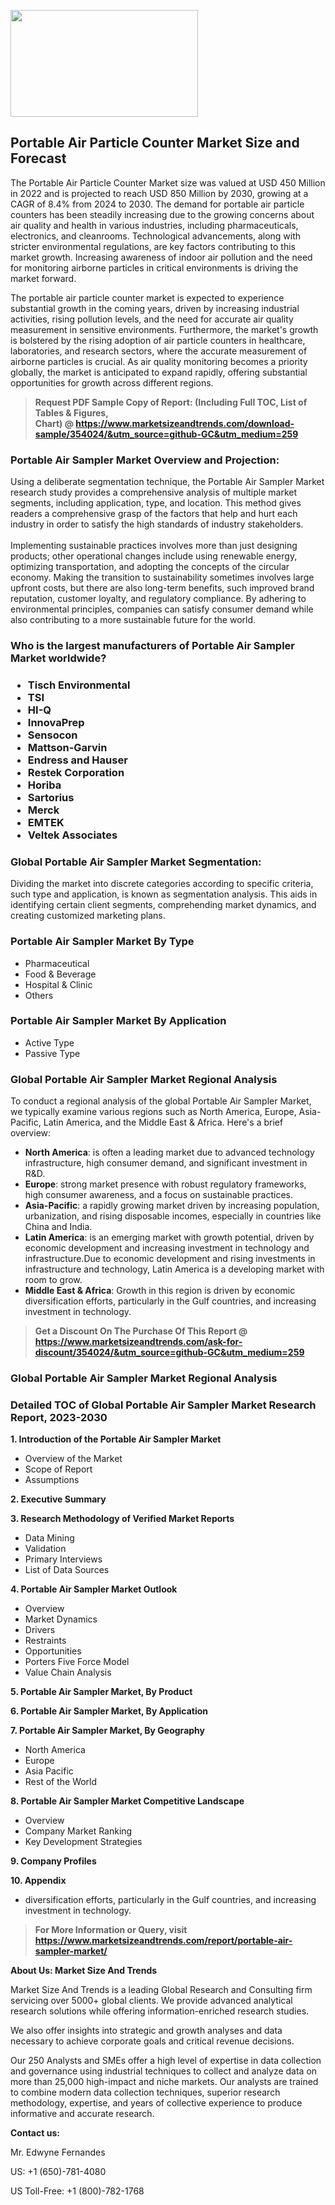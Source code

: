 <p><img class="alignnone size-medium wp-image-20088" src="https://ffe5etoiles.com/wp-content/uploads/2024/12/MST1-300x171.png" alt="" width="300" height="171" /></p><h2>Portable Air Particle Counter Market Size and Forecast</h2><p>The Portable Air Particle Counter Market size was valued at USD 450 Million in 2022 and is projected to reach USD 850 Million by 2030, growing at a CAGR of 8.4% from 2024 to 2030. The demand for portable air particle counters has been steadily increasing due to the growing concerns about air quality and health in various industries, including pharmaceuticals, electronics, and cleanrooms. Technological advancements, along with stricter environmental regulations, are key factors contributing to this market growth. Increasing awareness of indoor air pollution and the need for monitoring airborne particles in critical environments is driving the market forward.</p><p>The portable air particle counter market is expected to experience substantial growth in the coming years, driven by increasing industrial activities, rising pollution levels, and the need for accurate air quality measurement in sensitive environments. Furthermore, the market's growth is bolstered by the rising adoption of air particle counters in healthcare, laboratories, and research sectors, where the accurate measurement of airborne particles is crucial. As air quality monitoring becomes a priority globally, the market is anticipated to expand rapidly, offering substantial opportunities for growth across different regions.</p></p><blockquote id="" class=""><strong>Request PDF Sample Copy of Report: (Including Full TOC, List of Tables &amp; Figures, Chart)&nbsp;@&nbsp;<strong><a href="https://www.marketsizeandtrends.com/download-sample/354024/&utm_source=github-GC&utm_medium=259" target="_blank">https://www.marketsizeandtrends.com/download-sample/354024/&utm_source=github-GC&utm_medium=259</a></strong></strong></blockquote><h3 id="" class="">Portable Air Sampler Market&nbsp;Overview and Projection:</h3><p id="" class="">Using a deliberate segmentation technique, the Portable Air Sampler Market research study provides a comprehensive analysis of multiple market segments, including application, type, and location. This method gives readers a comprehensive grasp of the factors that help and hurt each industry in order to satisfy the high standards of industry stakeholders. <br /> <br />Implementing sustainable practices involves more than just designing products; other operational changes include using renewable energy, optimizing transportation, and adopting the concepts of the circular economy. Making the transition to sustainability sometimes involves large upfront costs, but there are also long-term benefits, such improved brand reputation, customer loyalty, and regulatory compliance. By adhering to environmental principles, companies can satisfy consumer demand while also contributing to a more sustainable future for the world.</p><h3 id="" class="">Who is the largest manufacturers of&nbsp;Portable Air Sampler Market worldwide?</h3><h3 class=""><p><ul><li>Tisch Environmental </li><li> TSI </li><li> HI-Q </li><li> InnovaPrep </li><li> Sensocon </li><li> Mattson-Garvin </li><li> Endress and Hauser </li><li> Restek Corporation </li><li> Horiba </li><li> Sartorius </li><li> Merck </li><li> EMTEK </li><li> Veltek Associates</li></ul></p></h3><h3 id="" class="">Global&nbsp;Portable Air Sampler Market Segmentation:</h3><p id="" class="">Dividing the market into discrete categories according to specific criteria, such type and application, is known as segmentation analysis. This aids in identifying certain client segments, comprehending market dynamics, and creating customized marketing plans.</p><h3 id="" class="">Portable Air Sampler Market&nbsp;By Type</h3><p><p><ul><li>Pharmaceutical</li><li> Food & Beverage</li><li> Hospital & Clinic</li><li> Others</p></li></ul></p></p><h3 id="" class="">Portable Air Sampler Market&nbsp;By Application</h3><p class=""><p><ul><li>Active Type</li><li> Passive Type</li></ul></p></p><h3 id="" class="">Global Portable Air Sampler Market Regional Analysis</h3><p id="" class="">To conduct a regional analysis of the global Portable Air Sampler Market, we typically examine various regions such as North America, Europe, Asia-Pacific, Latin America, and the Middle East &amp; Africa. Here's a brief overview:</p><ul><li><strong>North America</strong>: is often a leading market due to advanced technology infrastructure, high consumer demand, and significant investment in R&amp;D.</li><li><strong>Europe</strong>: strong market presence with robust regulatory frameworks, high consumer awareness, and a focus on sustainable practices.</li><li><strong>Asia-Pacific</strong>: a rapidly growing market driven by increasing population, urbanization, and rising disposable incomes, especially in countries like China and India.</li><li><strong>Latin America</strong>: is an emerging market with growth potential, driven by economic development and increasing investment in technology and infrastructure.Due to economic development and rising investments in infrastructure and technology, Latin America is a developing market with room to grow.</li><li><strong>Middle East &amp; Africa</strong>: Growth in this region is driven by economic diversification efforts, particularly in the Gulf countries, and increasing investment in technology.</li></ul><blockquote id="" class=""><strong>Get a Discount On The Purchase Of This Report @ <strong><a href="https://www.marketsizeandtrends.com/ask-for-discount/354024/&utm_source=github-GC&utm_medium=259" target="_blank">https://www.marketsizeandtrends.com/ask-for-discount/354024/&utm_source=github-GC&utm_medium=259</a></strong></strong></blockquote><h3 id="" class="">Global Portable Air Sampler Market Regional Analysis</h3><h3 id="" class="">Detailed TOC of Global Portable Air Sampler Market Research Report, 2023-2030</h3><p id="" class=""><strong>1. Introduction of the Portable Air Sampler Market</strong></p><ul><li>Overview of the Market</li><li>Scope of Report</li><li>Assumptions</li></ul><p id="" class=""><strong>2. Executive Summary</strong></p><p id="" class=""><strong>3. Research Methodology of Verified Market Reports</strong></p><ul><li>Data Mining</li><li>Validation</li><li>Primary Interviews</li><li>List of Data Sources</li></ul><p id="" class=""><strong>4. Portable Air Sampler Market Outlook</strong></p><ul><li>Overview</li><li>Market Dynamics</li><li>Drivers</li><li>Restraints</li><li>Opportunities</li><li>Porters Five Force Model</li><li>Value Chain Analysis</li></ul><p id="" class=""><strong>5. Portable Air Sampler Market, By Product</strong></p><p id="" class=""><strong>6. Portable Air Sampler Market, By Application</strong></p><p id="" class=""><strong>7. Portable Air Sampler Market, By Geography</strong></p><ul><li>North America</li><li>Europe</li><li>Asia Pacific</li><li>Rest of the World</li></ul><p id="" class=""><strong>8. Portable Air Sampler Market Competitive Landscape</strong></p><ul><li>Overview</li><li>Company Market Ranking</li><li>Key Development Strategies</li></ul><p id="" class=""><strong>9. Company Profiles</strong></p><p id="" class=""><strong>10. Appendix</strong></p><ul><li>diversification efforts, particularly in the Gulf countries, and increasing investment in technology.</li></ul><blockquote id="" class=""><strong>For More Information or Query, visit <strong><strong><a href="https://www.marketsizeandtrends.com/report/portable-air-sampler-market/" target="_blank">https://www.marketsizeandtrends.com/report/portable-air-sampler-market/</a></strong></strong></strong></blockquote><p id="" class=""><strong>About Us: Market Size And Trends</strong></p><p id="" class="">Market Size And Trends is a leading Global Research and Consulting firm servicing over 5000+ global clients. We provide advanced analytical research solutions while offering information-enriched research studies.</p><p id="" class="">We also offer insights into strategic and growth analyses and data necessary to achieve corporate goals and critical revenue decisions.</p><p id="" class="">Our 250 Analysts and SMEs offer a high level of expertise in data collection and governance using industrial techniques to collect and analyze data on more than 25,000 high-impact and niche markets. Our analysts are trained to combine modern data collection techniques, superior research methodology, expertise, and years of collective experience to produce informative and accurate research.</p><p id="" class=""><strong>Contact us:</strong></p><p id="" class="">Mr. Edwyne Fernandes</p><p id="" class="">US: +1 (650)-781-4080</p><p id="" class="">US Toll-Free: +1 (800)-782-1768</p>
